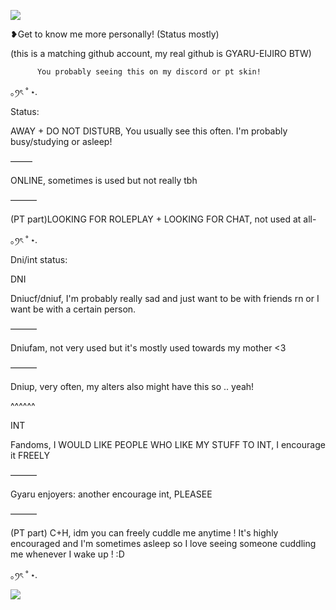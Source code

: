 ![](https://64.media.tumblr.com/8b7c4e3071c51e27fd62ecc12dbbd3fc/062452595411cec8-c8/s2048x3072/326790886b11ea2c5ea44b73122108ac4874f771.pnj)

❥Get to know me more personally! (Status mostly)

(this is a matching github account, my real github is GYARU-EIJIRO BTW)

          You probably seeing this on my discord or pt skin!
          
｡ꪆৎ ˚ ⋆.

Status:

 AWAY + DO NOT DISTURB, You usually see this often. I'm probably busy/studying or asleep! 
 
–——

ONLINE, sometimes is used but not really tbh

———

(PT part)LOOKING FOR ROLEPLAY + LOOKING FOR CHAT, not used at all- 

｡ꪆৎ ˚ ⋆.

Dni/int status:

DNI

Dniucf/dniuf, I'm probably really sad and just want to be with friends rn or I want be with a certain person.

———

Dniufam, not very used but it's mostly used towards my mother <3

———

Dniup, very often, my alters also might have this so .. yeah!

^^^^^^

INT

Fandoms, I WOULD LIKE PEOPLE WHO LIKE MY STUFF TO INT, I encourage it FREELY

———

Gyaru enjoyers: another encourage int, PLEASEE

———

(PT part) C+H, idm you can freely cuddle me anytime ! It's highly encouraged and I'm sometimes asleep so I love seeing someone cuddling me whenever I wake up ! :D

｡ꪆৎ ˚ ⋆.





![](https://64.media.tumblr.com/f08948c69d85bc711db9aa5545520572/062452595411cec8-e1/s2048x3072/c18a8a0dca6e0b0eece734bd5b521fd74e862577.pnj)
